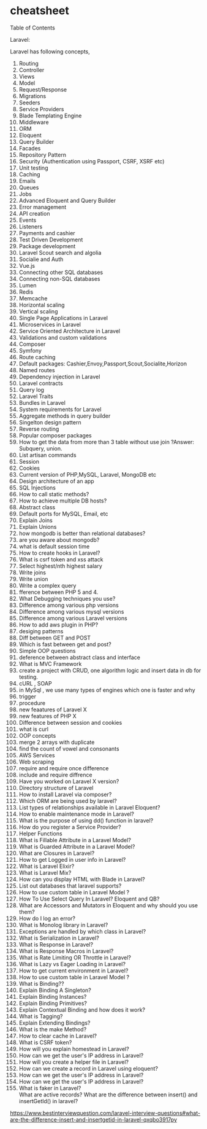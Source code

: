 # cheatsheet

Table of Contents

Laravel:


Laravel has following concepts,<br>
1. Routing<br>
2. Controller<br>
3. Views<br>
4. Model<br>
5. Request/Response<br>
6. Migrations<br>
7. Seeders<br>
8. Service Providers<br>
9. Blade Templating Engine<br>
10. Middleware<br>
11. ORM<br>
12. Eloquent<br>
13. Query Builder<br>
14. Facades<br>
15. Repository Pattern<br>
16. Security (Authentication using Passport, CSRF, XSRF etc)<br>
17. Unit testing<br>
18. Caching<br>
19. Emails<br>
20. Queues<br>
21. Jobs<br>
22. Advanced Eloquent and Query Builder<br>
23. Error management<br>
24. API creation<br>
25. Events<br>
26. Listeners<br>
27. Payments and cashier<br>
28. Test Driven Development<br>
29. Package development<br>
30. Laravel Scout search and algolia<br>
31. Socialie and Auth<br>
32. Vue.js<br>
32. Connecting other SQL databases<br>
33. Connecting non-SQL databases<br>
34. Lumen<br>
35. Redis<br>
36. Memcache<br>
37. Horizontal scaling<br>
38. Vertical scaling<br>
39. Single Page Applications in Laravel<br>
40. Microservices in Laravel<br>
41. Service Oriented Architecture in Laravel<br>
42. Validations and custom validations<br>
43. Composer<br>
44. Symfony<br>
45. Route caching<br>
46. Default packages: Cashier,Envoy,Passport,Scout,Socialite,Horizon<br>
47. Named routes<br>
48. Dependency injection in Laravel<br>
49. Laravel contracts<br>
50. Query log<br>
51. Laravel Traits<br>
52. Bundles in Laravel<br>
53. System requirements for Laravel<br>
54. Aggregate methods in query builder<br>
55. Singelton design pattern<br>
56. Reverse routing<br>
57. Popular composer packages<br>
58. How to get the data from more than 3 table without use join ?Answer: Subquery, union.<br>
59. List artisan commands<br>
60. Session<br>
61. Cookies<br>
62. Current version of PHP,MySQL, Laravel, MongoDB etc<br>
63. Design architecture of an app<br>
64. SQL Injections<br>
65. How to call static methods?<br>
66. How to achieve multiple DB hosts?<br>
67. Abstract class<br>
68. Default ports for MySQL, Email, etc<br>
69. Explain Joins<br>
70. Explain Unions<br>
71. how mongodb is better than relational databases?<br>
72. are you aware about mongodb?<br>
73. what is default session time<br>
74. How to create hooks in Laravel?<br>
75. What is csrf token and xss attack<br>
76. Select highest/nth highest salary<br>
77. Write joins<br>
78. Write union<br>
79. Write a complex query<br>
80. fference between PHP 5 and 4.<br>
81. What Debugging techniques you use?<br>
82. Difference among various php versions<br>
83. Difference among various mysql versions<br>
84. Difference among various Laravel versions<br>
85. How to add aws plugin in PHP?<br>
86. desiging patterns<br>
87. Diff between GET and POST<br>
88. Which is fast between get and post?<br>
89. Simple OOP questions<br>
90. deference between abstract class and interface<br>
91. What is MVC Framework<br>
92. create a project with CRUD, one algorithm logic and insert data in db for testing.<br>
93.  cURL , SOAP <br>
94. in MySql , we use many types of engines which one is faster and why<br>
95. trigger<br>
96. procedure<br>
97. new feaatures of Laravel X<br>
98. new features of PHP X<br>
99. Difference between session and cookies<br>
100. what is curl<br>
101. OOP concepts<br>
102. merge 2 arrays with duplicate<br>
103. find the count of vowel and consonants<br>
104. AWS Services<br>
105. Web scraping<br>
106. require and require once difference<br>
107. include and require diffrence<br>
108. Have you worked on Laravel X version?<br>
109. Directory structure of Laravel<br>
110. How to install Laravel via composer?<br>
111. Which ORM are being used by laravel?<br>
112. List types of relationships available in Laravel Eloquent?<br>
113. How to enable maintenance mode in Laravel?<br>
114. What is the purpose of using dd() function in laravel?<br>
115. How do you register a Service Provider?<br>
116. Helper Functions<br>
117. What is Fillable Attribute in a Laravel Model?<br>
118. What is Guarded Attribute in a Laravel Model?<br>
119. What are Closures in Laravel?<br>
120. How to get Logged in user info in Laravel?<br>
121. What is Laravel Elixir?<br>
122. What is Laravel Mix?<br>
123. How can you display HTML with Blade in Laravel?<br>
124. List out databases that laravel supports?<br>
125. How to use custom table in Laravel Model ?<br>
126. How To Use Select Query In Laravel? Eloquent and QB?<br>
127. What are Accessors and Mutators in Eloquent and why should you use them?<br>
128. How do I log an error?<br>
129. What is Monolog library in Laravel?<br>
130. Exceptions are handled by which class in Laravel?<br>
131. What is Serialization in Laravel?<br>
132. What is Response in Laravel?<br>
133. What is Response Macros in Laravel?<br>
134. What is Rate Limiting OR Throttle in Laravel?<br>
135. What is Lazy vs Eager Loading in Laravel?<br>
136. How to get current environment in Laravel?<br>
137. How to use custom table in Laravel Model ?<br>
138. What is Binding??<br>
139. Explain Binding A Singleton?<br>
140. Explain Binding Instances?<br>
141. Explain Binding Primitives?<br>
142. Explain Contextual Binding and how does it work?<br>
143. What is Tagging?<br>
144. Explain Extending Bindings?<br>
145. What is the make Method?<br>
146. How to clear cache in Laravel?<br>
147. What is CSRF token?<br>
148. How will you explain homestead in Laravel?<br>
149. How can we get the user's IP address in Laravel?<br>
150. How will you create a helper file in Laravel?<br>
151. How can we create a record in Laravel using eloquent?<br>
152. How can we get the user's IP address in Laravel?<br>
153. How can we get the user's IP address in Laravel?<br>
154. What is faker in Laravel?<br>
What are active records?
What are the difference between insert() and insertGetId() in laravel?

https://www.bestinterviewquestion.com/laravel-interview-questions#what-are-the-difference-insert-and-insertgetid-in-laravel-qxqbo3917py



